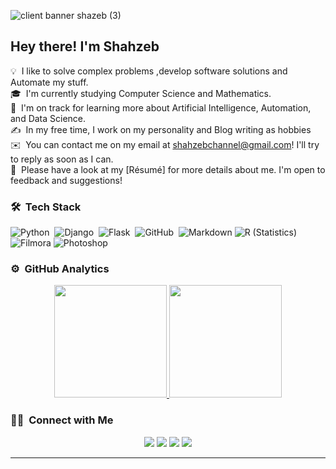 




![client banner shazeb (3)](https://user-images.githubusercontent.com/63748662/125166798-edc69500-e1a5-11eb-8e95-f4d3a361a57e.png)

<h2>Hey there! I'm Shahzeb</h2>

<!-- ## 👋 &nbsp;Hey there! I'm Aditya -->

💡 &nbsp;I like to solve complex problems ,develop software solutions and Automate my stuff.\
🎓 &nbsp;I'm currently studying Computer Science and Mathematics.\
🌱 &nbsp;I'm on track for learning more about Artificial Intelligence, Automation, and Data Science.\
✍️ &nbsp;In my free time, I work on my personality and Blog writing as hobbies\
✉️ &nbsp;You can contact me on my email at shahzebchannel@gmail.com! I'll try to reply as soon as I can.\
📄 &nbsp;Please have a look at my [Résumé] for more details about me. I'm open to feedback and suggestions!


### 🛠 &nbsp;Tech Stack
![Python](https://img.shields.io/badge/-Python-05122A?style=flat&logo=python)&nbsp;
![Django](https://img.shields.io/badge/-Django-05122A?style=flat&logo=django&logoColor=092E20)&nbsp;
![Flask](https://img.shields.io/badge/-Flask-05122A?style=flat&logo=flask)&nbsp;
![GitHub](https://img.shields.io/badge/-GitHub-05122A?style=flat&logo=github)&nbsp;
![Markdown](https://img.shields.io/badge/-Markdown-05122A?style=flat&logo=markdown)
![R (Statistics)](https://img.shields.io/badge/-R-05122A?style=flat&logo=R&logoColor=276DC3)
![Filmora](https://img.shields.io/badge/-Filmora%20X-05122A?style=flat&logo=Filmora%20x)
![Photoshop](https://img.shields.io/badge/-Photoshop-05122A?style=flat&logo=adobe-photoshop)&nbsp;

### ⚙️ &nbsp;GitHub Analytics

<p align="center">
<a href="https://github.com/ShahzebAli123">
  <img height="180em" src="https://github-readme-stats.vercel.app/api?username=ShahzebAli123&show_icons=true&theme=radical"/>
  <img height="180em" src="https://github-readme-stats-eight-theta.vercel.app/api/top-langs/?username=ShahzebAli123&layout=compact&langs_count=8&theme=radical"/>
</a>
</p>

### 🤝🏻 &nbsp;Connect with Me
<p align="center">
<a href="https://lamatechnologies.com/"><img src="https://img.shields.io/badge/-LamaTechnologies-3423A6?style=flat&logo=Google-Chrome&logoColor=white"/></a>
<a href="shahzebchannel@gmail.com"><img src="https://img.shields.io/badge/-shahzebchannel@gmail.com-D14836?style=flat&logo=Gmail&logoColor=white"/></a>
<a href="https://www.linkedin.com/in/shahzeb-ali-34a1841a2/"><img src="https://img.shields.io/badge/-Shahzeb%20Ali%20-0077B5?style=flat&logo=Linkedin&logoColor=white"/></a>
<a href="https://www.facebook.com/profile.php?id=100009494757377"><img src="https://img.shields.io/badge/-@Shahzeb-1877F2?style=flat&logo=Facebook&logoColor=white"/></a>

-----

